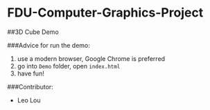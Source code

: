FDU-Computer-Graphics-Project
=============================

##3D Cube Demo

###Advice for run the demo:
1. use a modern browser, Google Chrome is preferred
2. go into `Demo` folder, open `index.html` 
3. have fun!


###Contributor:
* Leo Lou

